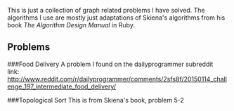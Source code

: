 This is just a collection of graph related problems I have solved. The algorithms I use are mostly just adaptations of Skiena's algorithms from his book *The Algorithm Design Manual* in Ruby.

Problems
-----
###Food Delivery
A problem I found on the dailyprogrammer subreddit <br>
link: http://www.reddit.com/r/dailyprogrammer/comments/2sfs8f/20150114_challenge_197_intermediate_food_delivery/

###Topological Sort
This is from Skiena's book, problem 5-2
